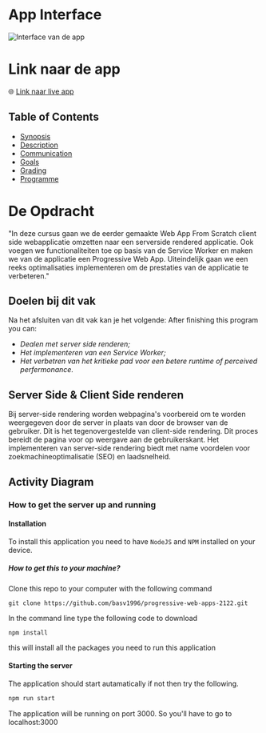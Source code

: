 # App Interface

![Interface van de app](https://raw.githubusercontent.com/basv1996/######)

# Link naar de app
:globe_with_meridians: [Link naar live app](https://basv1996.github.io/web-app-from-scratch-2122/spa/) 

## Table of Contents
- [Synopsis](#synopsis)
- [Description](#description)
- [Communication](#communication)
- [Goals](#goals)
- [Grading](#grading)
- [Programme](#programme)

# De Opdracht
"In deze cursus gaan we de eerder gemaakte Web App From Scratch client side webapplicatie omzetten naar een serverside rendered applicatie. Ook voegen we functionaliteiten toe op basis van de Service Worker en maken we van de applicatie een Progressive Web App. Uiteindelijk gaan we een reeks optimalisaties  implementeren om de prestaties van de applicatie te verbeteren."

## Doelen bij dit vak
Na het afsluiten van dit vak kan je het volgende:
After finishing this program you can:
- _Dealen met server side renderen;_
- _Het implementeren van een Service Worker;_
- _Het verbetren van het kritieke pad voor een betere runtime of perceived perfermonance._


## Server Side & Client Side renderen
Bij server-side rendering worden webpagina's voorbereid om te worden weergegeven door de server in plaats van door de browser van de gebruiker. Dit is het tegenovergestelde van client-side rendering. Dit proces bereidt de pagina voor op weergave aan de gebruikerskant. Het implementeren van server-side rendering biedt met name voordelen voor zoekmachineoptimalisatie (SEO) en laadsnelheid.

## Activity Diagram





### How to get the server up and running 
#### Installation
To install this application you need to have `NodeJS` and `NPM` installed on your device.

##### How to get this to your machine?

Clone this repo to your computer with the following command
```
git clone https://github.com/basv1996/progressive-web-apps-2122.git
```
In the command line type the following code to download 

```
npm install
```
this will install all the packages you need to run this application 

#### Starting the server
The application should start autamatically if not then try the following.
```bash
npm run start
```
The application will be running on port 3000. So you'll have to go to localhost:3000











<!-- Here are some hints for your project! -->

<!-- Start out with a title and a description -->

<!-- Add a nice image here at the end of the week, showing off your shiny frontend 📸 -->

<!-- Add a link to your live demo in Github Pages 🌐-->

<!-- replace the code in the /docs folder with your own, so you can showcase your work with GitHub Pages 🌍 -->

<!-- Maybe a table of contents here? 📚 -->

<!-- ☝️ replace this description with a description of your own work -->

<!-- How about a section that describes how to install this project? 🤓 -->

<!-- ...but how does one use this project? What are its features 🤔 -->

<!-- ...you should implement an explanation of client- server rendering choices 🍽 -->

<!-- ...and an activity diagram including the Service Worker 📈 -->

<!-- This would be a good place for a list of enhancements to optimize the critical render path implemented your app  -->

<!-- Maybe a checklist of done stuff and stuff still on your wishlist? ✅ -->

<!-- We all stand on the shoulders of giants, please link all the sources you used in to create this project. -->

<!-- How about a license here? When in doubt use GNU GPL v3. 📜  -->
